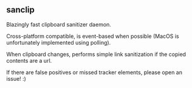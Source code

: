 ## sanclip

Blazingly fast clipboard sanitizer daemon. 

Cross-platform compatible, is event-based when possible (MacOS is unfortunately implemented using polling). 

When clipboard changes, performs simple link sanitization if the copied contents are a url. 

If there are false positives or missed tracker elements, please open an issue! :)
